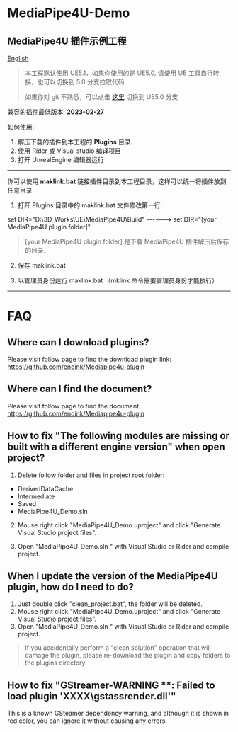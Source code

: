 # MediaPipe4U-Demo
MediaPipe4U 插件示例工程
---
[English](README.md)

> 本工程默认使用 UE5.1，如果你使用的是 UE5.0, 请使用 UE 工具自行转换，也可以切换到 5.0 分支拉取代码.   
> 
> 如果你对 git 不熟悉，可以点击 [这里](https://github.com/endink/MediaPipe4U-Demo/tree/UE_5_0) 切换到 UE5.0 分支

兼容的插件最低版本: **2023-02-27**

如何使用:

1. 解压下载的插件到本工程的 **Plugins** 目录.
2. 使用 Rider 或 Visual studio 编译项目
3. 打开 UnrealEngine 编辑器运行

---   

你可以使用 **maklink.bat** 链接插件目录到本工程目录，这样可以统一将插件放到任意目录

1. 打开 Plugins 目录中的 maklink.bat 文件修改第一行:

set DIR="D:\3D_Works\UE\MediaPipe4U\Build" ------> set DIR="[your MediaPipe4U plugin folder]"

> [your MediaPipe4U plugin folder] 是下载 MediaPipe4U 插件解压后保存的目录.

2. 保存 maklink.bat

3. 以管理员身份运行 maklink.bat  （mklink 命令需要管理员身份才能执行）

---   


# FAQ

## Where can I download plugins?

Please visit follow page to find the download plugin link:    
https://github.com/endink/Mediapipe4u-plugin


## Where can I find the document?

Please visit follow page to find the document:       
https://github.com/endink/Mediapipe4u-plugin


## How to fix "The following modules are missing or built with a different engine version" when open project?
1. Delete follow folder and files in project root folder:
- DerivedDataCache
- Intermediate
- Saved
- MediaPipe4U_Demo.sln

2. Mouse right click "MediaPipe4U_Demo.uproject" and click "Generate Visual Studio project files".

3. Open "MediaPipe4U_Demo.sln " with Visual Studio or Rider and compile project.

## When I update the version of the MediaPipe4U plugin, how do I need to do?

1. Just double click "clean_project.bat", the folder will be deleted.
2. Mouse right click "MediaPipe4U_Demo.uproject" and click "Generate Visual Studio project files".
3. Open "MediaPipe4U_Demo.sln " with Visual Studio or Rider and compile project.

> If you accidentally perform a "clean solution" operation that will damage the plugin, please re-download the plugin and copy folders to the plugins directory.

## How to fix "GStreamer-WARNING **: Failed to load plugin 'XXXX\gstassrender.dll'"

This is a known GSteamer dependency warning, and although it is shown in red color, you can ignore it without causing any errors.
